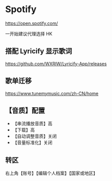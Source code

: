 # Spotify

https://open.spotify.com/

一开始建议代理选择 HK

## 搭配 Lyricify 显示歌词

https://github.com/WXRIW/Lyricify-App/releases

## 歌单迁移

https://www.tunemymusic.com/zh-CN/home

## 【音质】配置

- 【串流播放音质】高
- 【下载】高
- 【自动调整音质】关闭
- 【音量标准化】关闭

## 转区

右上角【账号】【编辑个人档案】【国家或地区】
